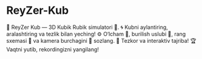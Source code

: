 # ReyZer-Kub
🧩 ReyZer Kub — 3D Kubik Rubik simulatori 🎯. 🌀 Kubni aylantiring, aralashtiring va tezlik bilan yeching! ⚙️ O‘lcham 📏, burilish uslubi 🔄, rang sxemasi 🎨 va kamera burchagini 📸 sozlang. 🚀 Tezkor va interaktiv tajriba! 🏆 Vaqtni yutib, rekordingizni yangilang!
